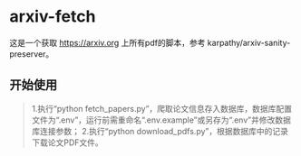 # arxiv-fetch
这是一个获取 https://arxiv.org 上所有pdf的脚本，参考 karpathy/arxiv-sanity-preserver。

## 开始使用
> 1.执行“python fetch_papers.py”，爬取论文信息存入数据库，数据库配置文件为“.env”，运行前需重命名“.env.example”或另存为“.env”并修改数据库连接参数；
2.执行“python download_pdfs.py”，根据数据库中的记录下载论文PDF文件。